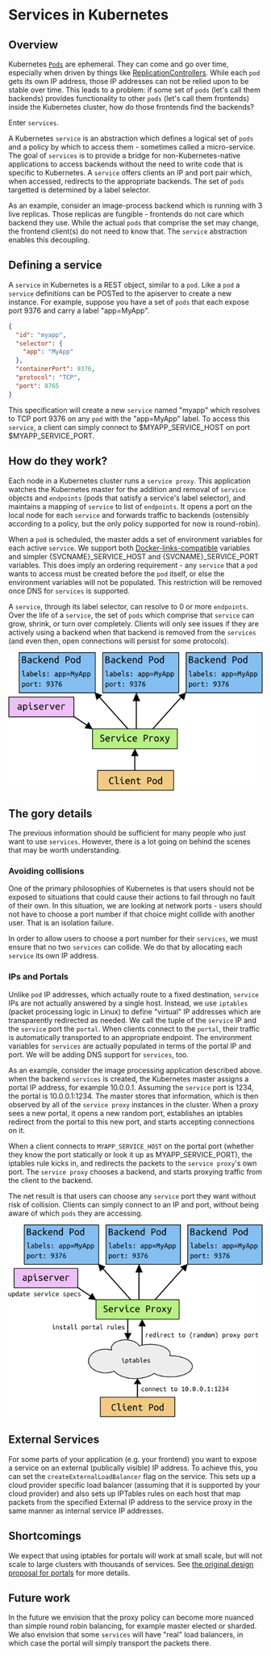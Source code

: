 # Services in Kubernetes

## Overview

Kubernetes [`Pods`](pods.md) are ephemeral.  They can come and go over time, especially when
driven by things like [ReplicationControllers](replication-controller.md).
While each `pod` gets its own IP address, those IP addresses can not be relied
upon to be stable over time.  This leads to a problem: if some set of `pods`
(let's call them backends) provides functionality to other `pods` (let's call
them frontends) inside the Kubernetes cluster, how do those frontends find the
backends?

Enter `services`.

A Kubernetes `service` is an abstraction which defines a logical set of `pods` and
a policy by which to access them - sometimes called a micro-service.  The goal
of `services` is to provide a bridge for non-Kubernetes-native applications to
access backends without the need to write code that is specific to Kubernetes.
A `service` offers clients an IP and port pair which, when accessed, redirects
to the appropriate backends.  The set of `pods` targetted is determined by a label
selector.

As an example, consider an image-process backend which is running with 3 live
replicas.  Those replicas are fungible - frontends do not care which backend
they use.  While the actual `pods` that comprise the set may change, the
frontend client(s) do not need to know that.  The `service` abstraction
enables this decoupling.

## Defining a service

A `service` in Kubernetes is a REST object, similar to a `pod`.  Like a `pod` a
`service` definitions can be POSTed to the apiserver to create a new instance.
For example, suppose you have a set of `pods` that each expose port 9376 and
carry a label "app=MyApp".

```json
{
  "id": "myapp",
  "selector": {
    "app": "MyApp"
  },
  "containerPort": 9376,
  "protocol": "TCP",
  "port": 8765
}
```

This specification will create a new `service` named "myapp" which resolves to
TCP port 9376 on any `pod` with the "app=MyApp" label.  To access this
`service`, a client can simply connect to $MYAPP_SERVICE_HOST on port
$MYAPP_SERVICE_PORT.

## How do they work?

Each node in a Kubernetes cluster runs a `service proxy`.  This application
watches the Kubernetes master for the addition and removal of `service`
objects and `endpoints` (pods that satisfy a service's label selector), and
maintains a mapping of `service` to list of `endpoints`.  It opens a port on the
local node for each `service` and forwards traffic to backends (ostensibly
according to a policy, but the only policy supported for now is round-robin).

When a `pod` is scheduled, the master adds a set of environment variables for
each active `service`.  We support both
[Docker-links-compatible](https://docs.docker.com/userguide/dockerlinks/)
variables and simpler {SVCNAME}_SERVICE_HOST and {SVCNAME}_SERVICE_PORT
variables.  This does imply an ordering requirement - any `service` that a `pod`
wants to access must be created before the `pod` itself, or else the environment
variables will not be populated.  This restriction will be removed once DNS for
`services` is supported.

A `service`, through its label selector, can resolve to 0 or more `endpoints`.
Over the life of a `service`, the set of `pods` which comprise that
`service` can
grow, shrink, or turn over completely.  Clients will only see issues if they are
actively using a backend when that backend is removed from the `services` (and even
then, open connections will persist for some protocols).

![Services overview diagram](services_overview.png)

## The gory details

The previous information should be sufficient for many people who just want to
use `services`.  However, there is a lot going on behind the scenes that may be
worth understanding.

### Avoiding collisions

One of the primary philosophies of Kubernetes is that users should not be
exposed to situations that could cause their actions to fail through no fault
of their own.  In this situation, we are looking at network ports - users
should not have to choose a port number if that choice might collide with
another user.  That is an isolation failure.

In order to allow users to choose a port number for their `services`, we must
ensure that no two `services` can collide.  We do that by allocating each
`service` its own IP address.

### IPs and Portals

Unlike `pod` IP addresses, which actually route to a fixed destination,
`service` IPs are not actually answered by a single host.  Instead, we use
`iptables` (packet processing logic in Linux) to define "virtual" IP addresses
which are transparently redirected as needed.  We call the tuple of the
`service` IP and the `service` port the `portal`.  When clients connect to the
`portal`, their traffic is automatically transported to an appropriate
endpoint.  The environment variables for `services` are actually populated in
terms of the portal IP and port.  We will be adding DNS support for
`services`, too.

As an example, consider the image processing application described above.
when the backend `services` is created, the Kubernetes master assigns a portal
IP address, for example 10.0.0.1.  Assuming the `service` port is 1234, the
portal is 10.0.0.1:1234.  The master stores that information, which is then
observed by all of the `service proxy` instances in the cluster.  When a proxy
sees a new portal, it opens a new random port, establishes an iptables redirect
from the portal to this new port, and starts accepting connections on it.

When a client connects to `MYAPP_SERVICE_HOST` on the portal port (whether
they know the port statically or look it up as MYAPP_SERVICE_PORT), the
iptables rule kicks in, and redirects the packets to the `service proxy`'s own
port.  The `service proxy` chooses a backend, and starts proxying traffic from
the client to the backend.

The net result is that users can choose any `service` port they want without
risk of collision.  Clients can simply connect to an IP and port, without
being aware of which `pods` they are accessing.

![Services detailed diagram](services_detail.png)

## External Services
For some parts of your application (e.g. your frontend) you want to expose a service on an external (publically visible) IP address.  To achieve this, you can set the ```createExternalLoadBalancer``` flag on the service.  This sets up a cloud provider specific load balancer (assuming that it is supported by your cloud provider) and also sets up IPTables rules on each host that map packets from the specified External IP address to the service proxy in the same manner as internal service IP addresses.

## Shortcomings
We expect that using iptables for portals will work at small scale, but will
not scale to large clusters with thousands of services.  See [the original
design proposal for
portals](https://github.com/GoogleCloudPlatform/kubernetes/issues/1107) for
more details.

## Future work

In the future we envision that the proxy policy can become more nuanced than
simple round robin balancing, for example master elected or sharded.  We also
envision that some `services` will have "real" load balancers, in which case the
portal will simply transport the packets there.
